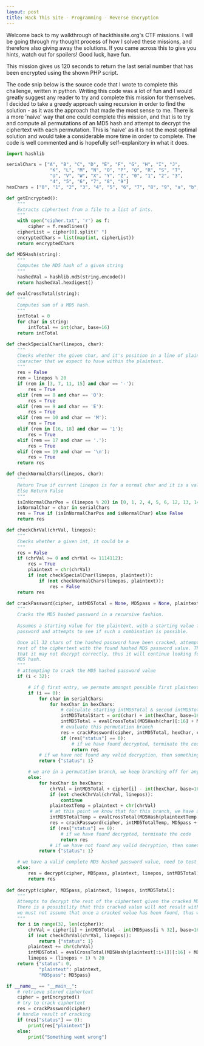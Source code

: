 ```yaml
---
layout: post
title: Hack This Site - Programming - Reverse Encryption
---
```


Welcome back to my walkthrough of hackthissite.org's CTF missions. I will be going through my thought process of how I solved these missions, and therefore also giving away the solutions. If you came across this to give you hints, watch out for spoilers! Good luck, have fun.

This mission gives us 120 seconds to return the last serial number that has been encrypted using the shown PHP script. 

The code snip below is the source code that I wrote to complete this challenge, written in python. Writing this code was a lot of fun and I would greatly suggest any reader to try and complete this mission for themselves. I decided to take a greedy approach using recursion in order to find the solution - as it was the approach that made the most sense to me. There is a more 'naive' way that one could complete this mission, and that is to try and compute all permutations of an MD5 hash and attempt to decrypt the ciphertext with each permutation. This is 'naive' as it is not the most optimal solution and would take a considerable more time in order to complete. The code is well commented and is hopefully self-explanitory in what it does.

```python
import hashlib

serialChars = ["A", "B", "C", "D", "E", "F", "G", "H", "I", "J",
                "K", "L", "M", "N", "O", "P", "Q", "R", "S", "T",
                "U", "V", "W", "X", "Y", "Z", "0", "1", "2", "3",
                "4", "5", "6", "7", "8", "9"]
hexChars = ["0", "1", "2", "3", "4", "5", "6", "7", "8", "9", "a", "b", "c", "d", "e", "f"]

def getEncrypted():
    """
    Extracts ciphertext from a file to a list of ints.
    """
    with open("cipher.txt", 'r') as f:
        cipher = f.readlines()
    cipherList = cipher[0].split(" ")
    encryptedChars = list(map(int, cipherList))
    return encryptedChars

def MD5Hash(string):
    """
    Computes the MD5 hash of a given string
    """
    hashedVal = hashlib.md5(string.encode())
    return hashedVal.hexdigest()

def evalCrossTotal(string):
    """
    Computes sum of a MD5 hash.
    """
    intTotal = 0
    for char in string:
        intTotal += int(char, base=16)
    return intTotal

def checkSpecialChar(linepos, char):
    """
    Checks whether the given char, and it's position in a line of plaintext, is a special
    character that we expect to have within the plaintext.
    """
    res = False
    rem = linepos % 20
    if (rem in [3, 7, 11, 15] and char == '-'):
        res = True
    elif (rem == 8 and char == 'O'):
        res = True
    elif (rem == 9 and char == 'E'):
        res = True
    elif (rem == 10 and char == 'M'):
        res = True
    elif (rem in [16, 18] and char == '1'):
        res = True
    elif (rem == 17 and char == '.'):
        res = True
    elif (rem == 19 and char == '\n'):
        res = True
    return res

def checkNormalChars(linepos, char):
    """
    Return True if current linepos is for a normal char and it is a valid char.
    Else Return False
    """
    isInNormalCharPos = (linepos % 20) in [0, 1, 2, 4, 5, 6, 12, 13, 14]
    isNormalChar = char in serialChars
    res = True if (isInNormalCharPos and isNormalChar) else False
    return res

def checkChrVal(chrVal, linepos):
    """
    Checks whether a given int, it could be a 
    """
    res = False
    if (chrVal >= 0 and chrVal <= 1114112):
        res = True
        plaintext = chr(chrVal)
        if (not checkSpecialChar(linepos, plaintext)):
            if (not checkNormalChars(linepos, plaintext)):
                res = False
    return res

def crackPassword(cipher, intMD5Total = None, MD5pass = None, plaintext="", i=0, linepos=0):
    """
    Cracks the MD5 hashed password in a recursive fashion. 
    
    Assumes a starting value for the plaintext, with a starting value for the MD5 hashed
    password and attempts to see if such a combination is possible.

    Once all 32 chars of the hashed password have been cracked, attempts to decrypt the
    rest of the ciphertext with the found hashed MD5 password value. There is a possibility
    that it may not decrypt correctly, thus it will continue looking for another valid
    MD5 hash.
    """
    # attempting to crack the MD5 hashed password value
    if (i < 32):

        # if @ first entry, we permute amongst possible first plaintext & MD5pass characters
        if (i == 0):
            for char in serialChars:
                for hexChar in hexChars:
                    # calculate starting intMD5Total & second intMD5Total
                    intMD5TotalStart = ord(char) + int(hexChar, base=16) - cipher[i]
                    intMD5Total = evalCrossTotal(MD5Hash(char)[:16] + MD5Hash(str(intMD5TotalStart))[:16])
                    # evaluate this permutation branch
                    res = crackPassword(cipher, intMD5Total, hexChar, char, i + 1, (linepos + 1) % 20)
                    if (res["status"] == 0):
                        # if we have found decrypted, terminate the code
                        return res
            # if we have not found any valid decryption, then something has went wrong
            return {"status": 1}

        # we are in a permutation branch, we keep branching off for any valid decrypted plaintext
        else:
            for hexChar in hexChars:
                chrVal = intMD5Total + cipher[i] - int(hexChar, base=16) 
                if (not checkChrVal(chrVal, linepos)):
                    continue
                plaintextTemp = plaintext + chr(chrVal)
                # at this point we know that for this branch, we have a valid plaintext, keep going further
                intMD5TotalTemp = evalCrossTotal(MD5Hash(plaintextTemp[:i+1])[:16] + MD5Hash(str(intMD5Total))[:16])
                res = crackPassword(cipher, intMD5TotalTemp, MD5pass + hexChar, plaintextTemp, i + 1, (linepos + 1) % 20)
                if (res["status"] == 0):
                    # if we have found decrypted, terminate the code
                    return res
                # if we have not found any valid decryption, then something has went wrong
            return {"status": 1}

    # we have a valid complete MD5 hashed password value, need to test it against rest of ciphertext
    else:
        res = decrypt(cipher, MD5pass, plaintext, linepos, intMD5Total)
        return res
    
def decrypt(cipher, MD5pass, plaintext, linepos, intMD5Total):
    """
    Attempts to decrypt the rest of the ciphertext given the cracked MD5 hashed password value.
    There is a possibility that this cracked value will not result with a valid decryption, so
    we must not assume that once a cracked value has been found, thus we must check our values.
    """
    for i in range(32, len(cipher)):
        chrVal = cipher[i] + intMD5Total - int(MD5pass[i % 32], base=16)
        if (not checkChrVal(chrVal, linepos)):
            return {"status": 1}
        plaintext += chr(chrVal)
        intMD5Total = evalCrossTotal(MD5Hash(plaintext[:i+1])[:16] + MD5Hash(str(intMD5Total))[:16])
        linepos = (linepos + 1) % 20
    return {"status": 0,
            "plaintext": plaintext,
            "MD5pass": MD5pass}

if __name__ == "__main__":
    # retrieve stored ciphertext
    cipher = getEncrypted()
    # try to crack ciphertext
    res = crackPassword(cipher)
    # handle result of cracking
    if (res["status"] == 0):
        print(res["plaintext"])
    else:
        print("Something went wrong")
```